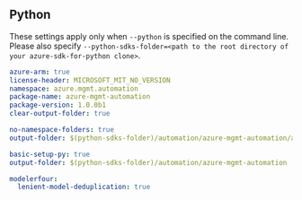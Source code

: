 ## Python

These settings apply only when `--python` is specified on the command line.
Please also specify `--python-sdks-folder=<path to the root directory of your azure-sdk-for-python clone>`.

``` yaml $(python) && $(track2)
azure-arm: true
license-header: MICROSOFT_MIT_NO_VERSION
namespace: azure.mgmt.automation
package-name: azure-mgmt-automation
package-version: 1.0.0b1
clear-output-folder: true
```

``` yaml $(python) && $(python-mode) == 'update' && $(track2)
no-namespace-folders: true
output-folder: $(python-sdks-folder)/automation/azure-mgmt-automation/azure/mgmt/automation
```


``` yaml $(python) && $(python-mode) == 'create' && $(track2)
basic-setup-py: true
output-folder: $(python-sdks-folder)/automation/azure-mgmt-automation
```

``` yaml $(python) && $(track2)
modelerfour:
  lenient-model-deduplication: true
```
